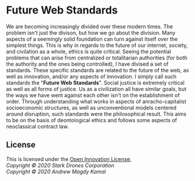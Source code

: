 # Future Web Standards
We are becoming increasingly divided over these modern times. The problem isn't just the divison, but how we go about the division. Many aspects of a seemingly solid foundation can turn against itself over the simplest things. This is why in regards to the future of our internet, society, and civilation as a whole, ethics is quite critical. Seeing the potential problems that can arise from centralized or totalitarian authorities (for both the authority and the ones being controlled), I have divised a set of standards. These specific standards are related to the future of the web, as well as innovation, and/or any aspects of innovation. I simply call such standards the "**Future Web Standards**". Social justice is extremely critical as well as all forms of justice. Us as a civilization all have similar goals, but the ways we have went against each other isn't on the establishment of order. Through understanding what works in aspects of anracho-capitalist socioeconomic structures, as well as unconventional models centered around disruption, such standards were the philosophical result. This aims to be on the basis of deontological ethics and follows some aspects of neoclassical contract law.
## License
This is licensed under the [Open Innovation License](https://github.com/StarkDrones/OIN),\
*Copyright © 2020 Stark Drones Corporation*\
*Copyright © 2020 Andrew Magdy Kamal*

